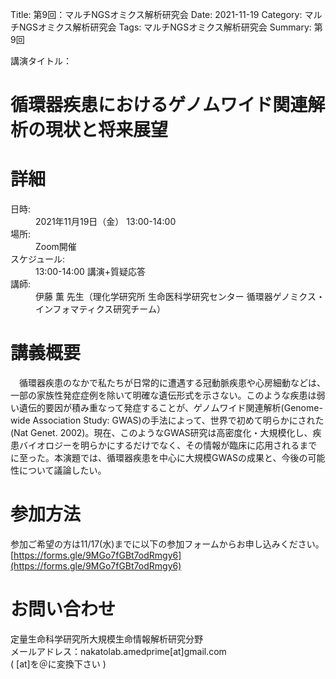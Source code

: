 Title: 第9回：マルチNGSオミクス解析研究会
Date: 2021-11-19
Category: マルチNGSオミクス解析研究会
Tags: マルチNGSオミクス解析研究会
Summary: 第9回

<div class="detail">
  <dl>
    <dt>講演タイトル：</dt>
    <h1 class="Title">循環器疾患におけるゲノムワイド関連解析の現状と将来展望</h1>
  </dl>
</div>






# 詳細

<div class="detail">
  <dl>
    <dt>日時:</dt>
      <dd class="date">2021年11月19日（金） 13:00-14:00</dd>
    <dt>場所:</dt>
      <dd>Zoom開催</dd>
    <dt>スケジュール:</dt>
    <dd>13:00-14:00 講演+質疑応答</dd>
    <dt>講師:</dt>
      <dd class="Speaker">伊藤 薫 先生（理化学研究所 生命医科学研究センター 循環器ゲノミクス・インフォマティクス研究チーム）</dd>
  </dl>
</div>










# 講義概要

　循環器疾患のなかで私たちが日常的に遭遇する冠動脈疾患や心房細動などは、一部の家族性発症症例を除いて明確な遺伝形式を示さない。このような疾患は弱い遺伝的要因が積み重なって発症することが、ゲノムワイド関連解析(Genome-wide Association Study: GWAS)の手法によって、世界で初めて明らかにされた(Nat Genet. 2002)。現在、このようなGWAS研究は高密度化・大規模化し、疾患バイオロジーを明らかにするだけでなく、その情報が臨床に応用されるまでに至った。本演題では、循環器疾患を中心に大規模GWASの成果と、今後の可能性について議論したい。




# 参加方法
参加ご希望の方は11/17(水)までに以下の参加フォームからお申し込みください。<br>[https://forms.gle/9MGo7fGBt7odRmgy6](https://forms.gle/9MGo7fGBt7odRmgy6)

# お問い合わせ
定量生命科学研究所大規模生命情報解析研究分野<br>
メールアドレス：nakatolab.amedprime[at]gmail.com<br>
( [at]を＠に変換下さい )

